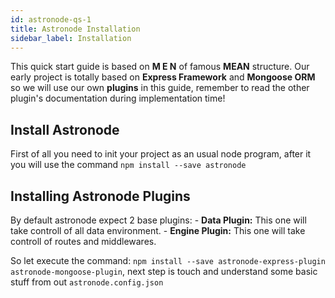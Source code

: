 ```yaml
---
id: astronode-qs-1
title: Astronode Installation
sidebar_label: Installation
---
```


This quick start guide is based on **M E N** of famous **MEAN** structure. Our early project is totally based on **Express Framework** and **Mongoose ORM** so we will use our own **plugins** in this guide, remember to read the other plugin's documentation during implementation time!

## Install Astronode

First of all you need to init your project as an usual node program, after it you will use the command
`npm install --save astronode`

## Installing Astronode Plugins

By default astronode expect 2 base plugins:
    - **Data Plugin:** This one will take controll of all data environment.
    - **Engine Plugin:** This one will take controll of routes and middlewares.

So let execute the command: `npm install --save astronode-express-plugin astronode-mongoose-plugin`, next step is touch and understand some basic stuff from out `astronode.config.json`